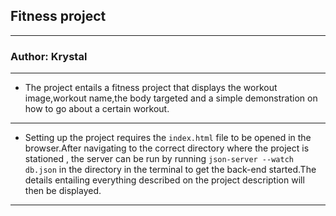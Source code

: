 ## Fitness project

---

### Author: Krystal

---

* The project entails a fitness project that displays the workout image,workout name,the body targeted and a simple demonstration on how to go about a certain workout.

---
- Setting up the project requires the ``index.html`` file to be opened in the browser.After navigating to the correct directory where the project is stationed , the server can be run by running ``json-server --watch db.json`` in the directory in the terminal to get the back-end started.The details entailing everything described on the project description will then be displayed.

---


